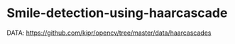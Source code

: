 # Smile-detection-using-haarcascade
DATA: https://github.com/kipr/opencv/tree/master/data/haarcascades

